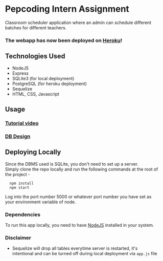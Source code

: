 # Pepcoding Intern Assignment
Classroom scheduler application where an admin can schedule different batches for different teachers.

### The webapp has now been deployed on [Heroku](https://pep-calendar.herokuapp.com/)!

## Technologies Used
+ NodeJS
+ Express
+ SQLite3 (for local deployment)
+ PostgreSQL (for heroku deployment)
+ Sequelize
+ HTML, CSS, Javascript

## Usage
### [Tutorial video]()
### [DB Design](https://dbdiagram.io/d/60d2f068dd6a5971481b7761)


## Deploying Locally
Since the DBMS used is SQLite, you don't need to set up a server. \
Simply clone the repo locally and run the following commands at the root of the project - 
```
  npm install
  npm start
```
Log into the port number 5000 or whatever port number you have set as your environment variable of node.

### Dependencies
To run this app locally, you need to have [NodeJS](https://nodejs.org/en/) installed in your system.

### Disclaimer
+ Sequelize will drop all tables everytime server is restarted, it's intentional and can be turned off during local deployment via ```app.js``` file